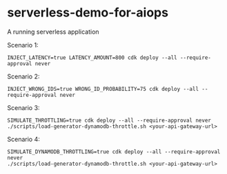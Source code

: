 # serverless-demo-for-aiops

A running serverless application



Scenario 1:

``` shell
INJECT_LATENCY=true LATENCY_AMOUNT=800 cdk deploy --all --require-approval never
```

Scenario 2:

``` shell
INJECT_WRONG_IDS=true WRONG_ID_PROBABILITY=75 cdk deploy --all --require-approval never
```

Scenario 3:

``` shell
SIMULATE_THROTTLING=true cdk deploy --all --require-approval never
./scripts/load-generator-dynamodb-throttle.sh <your-api-gateway-url>
```

Scenario 4:

``` shell
SIMULATE_DYNAMODB_THROTTLING=true cdk deploy --all --require-approval never
./scripts/load-generator-dynamodb-throttle.sh <your-api-gateway-url>
```
